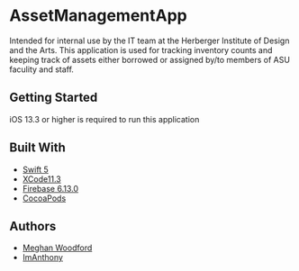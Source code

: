 # AssetManagementApp
Intended for internal use by the IT team at the Herberger Institute of Design and the Arts. This application is used for tracking inventory counts and keeping track of assets either borrowed or assigned by/to members of ASU faculity and staff. 

## Getting Started
iOS 13.3 or higher is required to run this application

## Built With
* [Swift 5](https://swift.org/blog/swift-5-released/)
* [XCode11.3](https://developer.apple.com/documentation/xcode_release_notes/xcode_11_3_release_notes)
* [Firebase 6.13.0](https://firebase.google.com/support/release-notes/ios#6.13.0-patch)
* [CocoaPods](https://cocoapods.org/)

## Authors
* [Meghan Woodford](https://github.com/mmwoodfo)
* [ImAnthony](https://github.com/ImAnthony)
